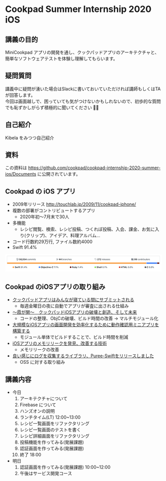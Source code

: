# Cookpad Summer Internship 2020 iOS

## 講義の目的

MiniCookpad アプリの開発を通し、クックパッドアプリのアーキテクチャと、簡単なソフトウェアテストを体験し理解してもらいます。

## 疑問質問

講義中に疑問が湧いた場合はSlackに書いておいていただければ講師もしくはTAが回答します。  
今回は画面越しで、困っていても気がつけないかもしれないので、初歩的な質問でも恥ずかしがらず積極的に聞いてください 🙋‍♂️

## 自己紹介

Kibela をみつつ自己紹介

## 資料

この資料は https://github.com/cookpad/cookpad-internship-2020-summer-ios/Documents に公開されています。  

## Cookpad の iOS アプリ

- 2009年リリース http://touchlab.jp/2009/11/cookpad-iphone/
- 複数の部署がコントリビュートするアプリ
  - 2020年初〜7月末で30人
- 多機能
  - レシピ閲覧、検索、レシピ投稿、つくれぽ投稿、入会、課金、お気に入り(クリップ)、アイデア、料理アルバム...
- コード行数約29万行, ファイル数約4000
- Swift 91.4%

![](./Images/00_0.png)

## Cookpad のiOSアプリの取り組み

- [クックパッドアプリはみんなが寝ている間にサブミットされる](https://techlife.cookpad.com/entry/2018/09/14/090000)
  - 毎週金曜日の夜に自動でアプリが審査に出される仕組み
- [〜霞が関〜　クックパッドiOSアプリの破壊と創造、そして未来](https://techconf.cookpad.com/2019/kohki_miki.html)
  - コードの整理、ObjCの破壊、ビルド時間の改善 -> マルチモジュール化
- [大規模なiOSアプリの画面開発を効率化するために動作確認用ミニアプリを構築する](https://techlife.cookpad.com/entry/2020/08/05/090000)
  - モジュール単体でビルドすることで、ビルド時間を削減
- [iOSアプリのメモリリークを発見、改善する技術](https://techlife.cookpad.com/entry/2020/03/03/115000)
  - メモリリークの改善
- [良い感じにログを収集するライブラリ、Puree\-Swiftをリリースしました](https://techlife.cookpad.com/entry/2018/02/28/113000)
  - OSS に対する取り組み

## 講義内容

* 今日
  1. アーキテクチャについて
  3. Firebase について
  2. ハンズオンの説明
  3. ランチタイム(LT) 12:00~13:00 
  3. レシピ一覧画面をリファクタリング
  4. レシピ一覧画面のテストを書く
  3. レシピ詳細画面をリファクタリング
  5. 投稿機能を作ってみる(発展課題)
  4. 認証画面を作ってみる(発展課題)
  5. 終了 18:00
* 明日
  1. 認証画面を作ってみる(発展課題) 10:00~12:00
  2. 午後はサービス開発コース
